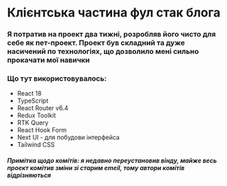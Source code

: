 # Клієнтська частина фул стак блога
### Я потратив на проект два тижні, розробляв його чисто для себе як пет-проект. Проект був складний та дуже насичений по технологіях, що дозволило мені сильно прокачати мої навички

### Що тут використовувалось:
- React 18
- TypeScript
- React Router v6.4
- Redux Toolkit
- RTK Query
- React Hook Form
- Next UI - для побудови інтерфейса
- Tailwind CSS

##### Примітка щодо комітів: я недавно переустановив вінду, майже весь проект комітив зміни зі старим emeil, тому автори комітів відрізняються
